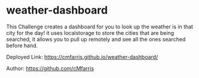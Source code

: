 # weather-dashboard

This Challenge creates a dashboard for you to look up the weather is in that city for the day!
it uses localstorage to store the cities that are being searched, it allows you to pull up remotely and see all the ones searched before hand.

Deployed Link: https://cmfarris.github.io/weather-dashboard/

Author: 
https://github.com/cMfarris
